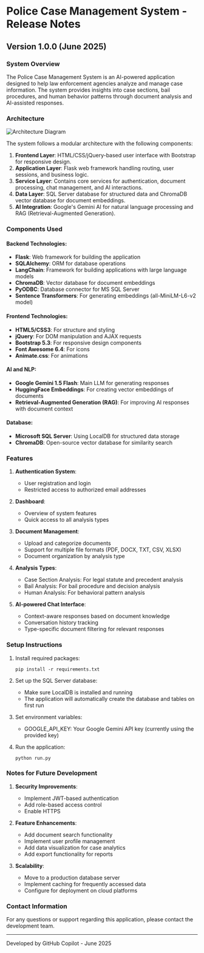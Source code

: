 # Police Case Management System - Release Notes

## Version 1.0.0 (June 2025)

### System Overview

The Police Case Management System is an AI-powered application designed to help law enforcement agencies analyze and manage case information. The system provides insights into case sections, bail procedures, and human behavior patterns through document analysis and AI-assisted responses.

### Architecture

![Architecture Diagram](https://i.ibb.co/WKfRgkW/police-case-management-architecture.png)

The system follows a modular architecture with the following components:

1. **Frontend Layer**: HTML/CSS/jQuery-based user interface with Bootstrap for responsive design.
2. **Application Layer**: Flask web framework handling routing, user sessions, and business logic.
3. **Service Layer**: Contains core services for authentication, document processing, chat management, and AI interactions.
4. **Data Layer**: SQL Server database for structured data and ChromaDB vector database for document embeddings.
5. **AI Integration**: Google's Gemini AI for natural language processing and RAG (Retrieval-Augmented Generation).

### Components Used

#### Backend Technologies:

- **Flask**: Web framework for building the application
- **SQLAlchemy**: ORM for database operations
- **LangChain**: Framework for building applications with large language models
- **ChromaDB**: Vector database for document embeddings
- **PyODBC**: Database connector for MS SQL Server
- **Sentence Transformers**: For generating embeddings (all-MiniLM-L6-v2 model)

#### Frontend Technologies:

- **HTML5/CSS3**: For structure and styling
- **jQuery**: For DOM manipulation and AJAX requests
- **Bootstrap 5.3**: For responsive design components
- **Font Awesome 6.4**: For icons
- **Animate.css**: For animations

#### AI and NLP:

- **Google Gemini 1.5 Flash**: Main LLM for generating responses
- **HuggingFace Embeddings**: For creating vector embeddings of documents
- **Retrieval-Augmented Generation (RAG)**: For improving AI responses with document context

#### Database:

- **Microsoft SQL Server**: Using LocalDB for structured data storage
- **ChromaDB**: Open-source vector database for similarity search

### Features

1. **Authentication System**:
   - User registration and login
   - Restricted access to authorized email addresses
   
2. **Dashboard**:
   - Overview of system features
   - Quick access to all analysis types
   
3. **Document Management**:
   - Upload and categorize documents
   - Support for multiple file formats (PDF, DOCX, TXT, CSV, XLSX)
   - Document organization by analysis type
   
4. **Analysis Types**:
   - Case Section Analysis: For legal statute and precedent analysis
   - Bail Analysis: For bail procedure and decision analysis
   - Human Analysis: For behavioral pattern analysis
   
5. **AI-powered Chat Interface**:
   - Context-aware responses based on document knowledge
   - Conversation history tracking
   - Type-specific document filtering for relevant responses

### Setup Instructions

1. Install required packages:
   ```
   pip install -r requirements.txt
   ```

2. Set up the SQL Server database:
   - Make sure LocalDB is installed and running
   - The application will automatically create the database and tables on first run

3. Set environment variables:
   - GOOGLE_API_KEY: Your Google Gemini API key (currently using the provided key)

4. Run the application:
   ```
   python run.py
   ```

### Notes for Future Development

1. **Security Improvements**:
   - Implement JWT-based authentication
   - Add role-based access control
   - Enable HTTPS

2. **Feature Enhancements**:
   - Add document search functionality
   - Implement user profile management
   - Add data visualization for case analytics
   - Add export functionality for reports

3. **Scalability**:
   - Move to a production database server
   - Implement caching for frequently accessed data
   - Configure for deployment on cloud platforms

### Contact Information

For any questions or support regarding this application, please contact the development team.

---

Developed by GitHub Copilot - June 2025
